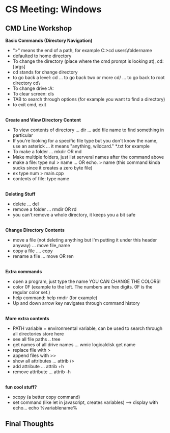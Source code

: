 # CS Meeting: Windows

## CMD Line Workshop
**Basic Commands (Directory Navigation)** <br>
- ">" means the end of a path, for example C:\>cd users\foldername
- defaulted to home directory
- To change the directory (place where the cmd prompt is looking at), cd:[args]
- cd stands for change directory
- to go back a level: cd ... to go back two or more cd/ ... to go back to root directory cd\
- To change drive :A:
- To clear screen: cls
- TAB to search through options (for example you want to find a directory)
- to exit cmd, exit
<br><br>

**Create and View Directory Content** <br>
- To view contents of directory ... dir ... add file name to find something in particular
- If you're looking for a specific file type but you don't know the name, use an asterick ... it means "anything, wildcard." *.txt for example
- To make a folder ... mkdir OR md
- Make multiple folders, just list serveral names after the command above
- make a file: type nul > name ... OR echo. > name (this command kinda sucks since it creates a zero byte file)
- ex type num > main.cpp
- contents of file: type name
<br><br>

**Deleting Stuff** <br>
- delete ... del
- remove a folder ... rmdir OR rd
- you can't remove a whole directory, it keeps you a bit safe
<br><br>

**Change Directory Contents** <br>
- move a file (not deleting anything but I'm putting it under this header anyway) ... move file_name
- copy a file .... copy
- rename a file ... move OR ren
<br><br>

**Extra commands** <br>
- open a program, just type the name
YOU CAN CHANGE THE COLORS!
- color 0F (example to the left. The numbers are hex digits. 0F is the regular color set.)
- help command: help rmdir (for example)
- Up and down arrow key navigates through command history
<br><br>

**More extra contents** <br>
- PATH variable = environmental variable, can be used to search through all directories store here
- see all file paths .. tree
- get names of all drive names ... wmic logicaldisk get name
- replace file with >
- append files with >>
- show all attributes ... attrib />
- add attribute ... attrib +h
- remove attribute ... attrib -h
<br><br>

**fun cool stuff?** <br>
- xcopy (a better copy command)
- set command (like let in javascript, creates variables) --> display with echo... echo %variablename%


## Final Thoughts
